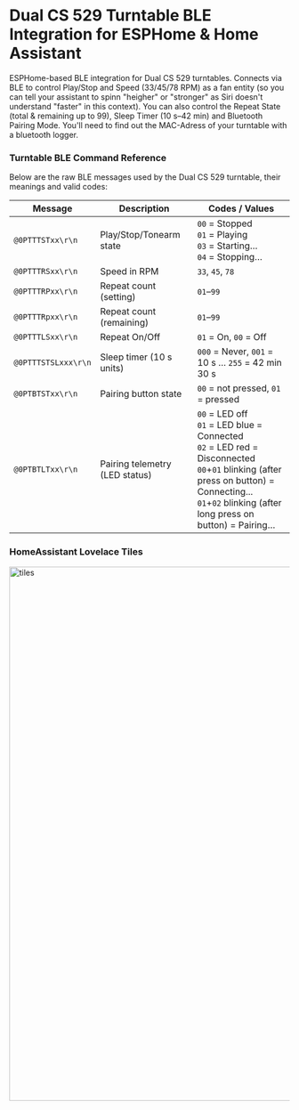 # Dual CS 529 Turntable BLE Integration for ESPHome & Home Assistant

ESPHome-based BLE integration for Dual CS 529 turntables. Connects via BLE to control Play/Stop and Speed (33/45/78 RPM) as a fan entity (so you can tell your assistant to spinn "heigher" or "stronger" as Siri doesn't understand "faster" in this context). You can also control the Repeat State (total & remaining up to 99), Sleep Timer (10 s–42 min) and Bluetooth Pairing Mode. You'll need to find out the MAC-Adress of your turntable with a bluetooth logger.

### Turntable BLE Command Reference

Below are the raw BLE messages used by the Dual CS 529 turntable, their meanings and valid codes:

| Message                  | Description                              | Codes / Values                                                        |
|--------------------------|------------------------------------------|-----------------------------------------------------------------------|
| `@0PTTTSTxx\r\n`         | Play/Stop/Tonearm state                  | `00` = Stopped<br>`01` = Playing<br>`03` = Starting…<br>`04` = Stopping… |
| `@0PTTTRSxx\r\n`         | Speed in RPM                             | `33`, `45`, `78`                                                      |
| `@0PTTTRPxx\r\n`         | Repeat count (setting)                   | `01`–`99`                                                             |
| `@0PTTTRpxx\r\n`         | Repeat count (remaining)                 | `01`–`99`                                                             |
| `@0PTTTLSxx\r\n`         | Repeat On/Off                            | `01` = On, `00` = Off                                                 |
| `@0PTTTSTSLxxx\r\n`      | Sleep timer (10 s units)                 | `000` = Never, `001` = 10 s … `255` = 42 min 30 s                     |
| `@0PTBTSTxx\r\n`         | Pairing button state                     | `00` = not pressed, `01` = pressed                                    |
| `@0PTBTLTxx\r\n`         | Pairing telemetry (LED status)           | `00` = LED off<br>`01` = LED blue = Connected<br>`02` = LED red = Disconnected<br>`00`+`01` blinking (after press on button) = Connecting...<br>`01`+`02` blinking (after long press on button) = Pairing…                      |

### HomeAssistant Lovelace Tiles
<img width="960" alt="tiles" src="https://github.com/user-attachments/assets/5d92b000-f98f-4cb1-9ac5-59e09fee9ace" />

